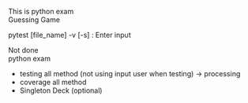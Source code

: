 This is python exam <br>
Guessing Game <br>

pytest [file_name] -v [-s] : Enter input

Not done <br>
python exam <br>
- testing all method (not using input user when testing) -> processing
- coverage all method
- Singleton Deck (optional)